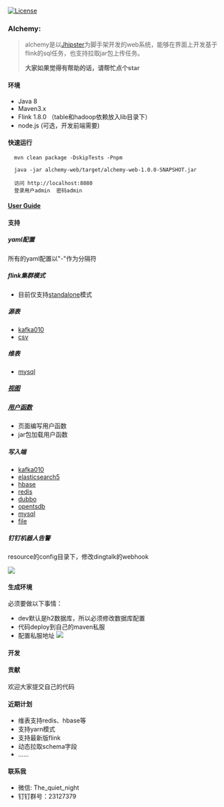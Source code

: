 [![License](https://img.shields.io/badge/License-Apache%202.0-blue.svg)](/LICENSE)

### Alchemy:
 > alchemy是以[Jhipster](https://www.jhipster.tech/)为脚手架开发的web系统，能够在界面上开发基于flink的sql任务，也支持拉取jar包上传任务。
 >
 > **大家如果觉得有帮助的话，请帮忙点个star**

#### 环境
- Java 8
- Maven3.x
- Flink 1.8.0  （table和hadoop依赖放入lib目录下）
- node.js (可选，开发前端需要)

#### 快速运行
```
  mvn clean package -DskipTests -Pnpm
```
```
  java -jar alchemy-web/target/alchemy-web-1.0.0-SNAPSHOT.jar
```
```
  访问 http://localhost:8080
  登录用户admin  密码admin
```

#### [User Guide](/docs/user_guide/business.md)

#### 支持

##### yaml配置
所有的yaml配置以"-"作为分隔符

##### flink集群模式
- 目前仅支持[standalone](/docs/static_files/cluster.md)模式

##### 源表
- [kafka010](/docs/static_files/kafka.md)
- [csv](/docs/static_files/csv.md)

##### 维表
- [mysql](/docs/static_files/mysql.md)

##### [视图](/docs/user_guide/source.md)

##### [用户函数](/docs/user_guide/udf.md)
- 页面编写用户函数
- jar包加载用户函数

##### 写入端
- [kafka010](/docs/static_files/kafka.md)
- [elasticsearch5](/docs/static_files/elasticsearch.md)
- [hbase](/docs/static_files/hbase.md)
- [redis](/docs/static_files/redis.md)
- [dubbo](/docs/static_files/dubbo.md)
- [opentsdb](/docs/static_files/opentsdb.md)
- [mysql](/docs/static_files/mysql.md)
- [file](/docs/static_files/file.md)

##### 钉钉机器人告警
resource的config目录下，修改dingtalk的webhook

![](/docs/media/15614539363428/15615363294915.jpg)


#### 生成环境
必须要做以下事情：

* dev默认是h2数据库，所以必须修改数据库配置
* 代码deploy到自己的maven私服
* 配置私服地址
 ![](docs/media/15614539363428/15615363880645.jpg)


#### 开发


#### 贡献
欢迎大家提交自己的代码


#### 近期计划

* 维表支持redis、hbase等
* 支持yarn模式
* 支持最新版flink
* 动态拉取schema字段
* ......

#### 联系我

  *  微信: The_quiet_night
  *  钉钉群号：23127379
